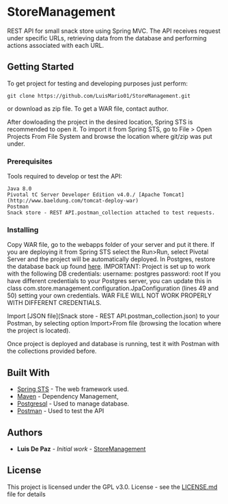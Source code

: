 # StoreManagement
REST API for small snack store using Spring MVC.
The API receives request under specific URLs, retrieving data from the database and performing actions associated with each
URL.

## Getting Started

To get project for testing and developing purposes just perform:

```
git clone https://github.com/LuisMario01/StoreManagement.git
```

or download as zip file. To get a WAR file, contact author.

After dowloading the project in the desired location, Spring STS is recommended to open it.
To import it from Spring STS, go to File > Open Projects From File System and browse the location where git/zip was put under.

### Prerequisites
Tools required to develop or test the API:

```
Java 8.0
Pivotal tC Server Developer Edition v4.0./ [Apache Tomcat](http://www.baeldung.com/tomcat-deploy-war)
Postman
Snack store - REST API.postman_collection attached to test requests.

```

### Installing

Copy WAR file, go to the webapps folder of your server and put it  there.
If you are deploying it from Spring STS select the Run>Run, select Pivotal Server and the project will be automatically deployed.
In Postgres, restore the database back up found [here](product_store.sql).
IMPORTANT: Project is set up to work with the following DB credentials:
	username: postgres
	password: root
If you have different credentials to your Postgres server, you can update this in class com.store.management.configuration.JpaConfiguration (lines 49 and 50) setting your own credentials. WAR FILE WILL NOT WORK PROPERLY WITH DIFFERENT CREDENTIALS.

Import [JSON file](Snack store - REST API.postman_collection.json) to your Postman, by selecting option Import>From file (browsing the location where the project is located).

Once project is deployed and database is running, test it with Postman with the collections provided before.

## Built With

* [Spring STS](https://spring.io/tools) - The web framework used.
* [Maven](https://maven.apache.org/) - Dependency Management,
* [Postgresql](https://rometools.github.io/rome/) - Used to manage database.
* [Postman](https://www.getpostman.com/) - Used to test the API

## Authors

* **Luis De Paz** - *Initial work* - [StoreManagement](https://github.com/LuisMario01/StoreManagement)

## License

This project is licensed under the GPL v3.0. License - see the [LICENSE.md](LICENSE.md) file for details



